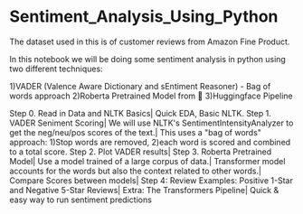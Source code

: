 # Sentiment_Analysis_Using_Python
The dataset used in this is of customer reviews from Amazon Fine Product.

In this notebook we will be doing some sentiment analysis in python using two different techniques:

1)VADER (Valence Aware Dictionary and sEntiment Reasoner) - Bag of words approach
2)Roberta Pretrained Model from 🤗
3)Huggingface Pipeline

Step 0. Read in Data and NLTK Basics|
  Quick EDA,
  Basic NLTK.
Step 1. VADER Seniment Scoring|
  We will use NLTK's SentimentIntensityAnalyzer to get the neg/neu/pos scores of the text.|
  This uses a "bag of words" approach:
    1)Stop words are removed,
    2)each word is scored and combined to a total score.
Step 2. Plot VADER results|
Step 3. Roberta Pretrained Model|
    Use a model trained of a large corpus of data.|
    Transformer model accounts for the words but also the context related to other words.|
  Compare Scores between models|
Step 4: Review Examples:
  Positive 1-Star and Negative 5-Star Reviews|
Extra: The Transformers Pipeline|
  Quick & easy way to run sentiment predictions
